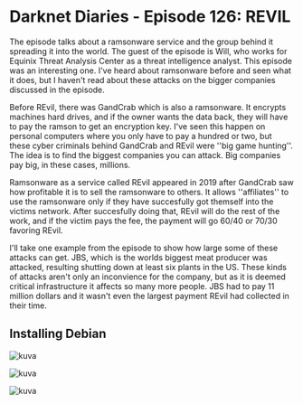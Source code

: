 # Darknet Diaries - Episode 126: REVIL

The episode talks about a ramsonware service and the group behind it spreading it into the world.
The guest of the episode is Will, who works for Equinix Threat Analysis Center as a threat intelligence analyst.
This episode was an interesting one. I've heard about ramsonware before and seen what it does, but I haven't read about
these attacks on the bigger companies discussed in the episode.

Before REvil, there was GandCrab which is also a ramsonware. It encrypts machines hard drives, and if the owner
wants the data back, they will have to pay the ramson to get an encryption key. I've seen this happen on personal computers where you only 
have to pay a hundred or two, but these cyber criminals behind GandCrab and REvil were ''big game hunting''. The idea is to
find the biggest companies you can attack. Big companies pay big, in these cases, millions.

Ramsonware as a service called REvil appeared in 2019 after GandCrab saw how profitable it is to sell
the ramsonware to others. It allows ''affiliates'' to use the ramsonware only if they 
have succesfully got themself into the victims network. After succesfully doing that, REvil will do the 
rest of the work, and if the victim pays the fee, the payment will go 60/40 or 70/30 favoring REvil.

I'll take one example from the episode to show how large some of these attacks can get. JBS, which is the worlds biggest
meat producer was attacked, resulting shutting down at least six plants in the US. These kinds of attacks aren't only
an inconvience for the company, but as it is deemed critical infrastructure it affects so many more people.
JBS had to pay 11 million dollars and it wasn't even the largest payment REvil had collected in their time.

## Installing Debian

![kuva](https://github.com/TuuHei/information-security/assets/122973223/23df1db9-1330-4776-b208-b4dfcb93bcb9)

![kuva](https://github.com/TuuHei/information-security/assets/122973223/2b4223b6-f3ab-4c53-bfcc-f65ef3bf3103)

![kuva](https://github.com/TuuHei/information-security/assets/122973223/a7a7e16d-8322-480c-a086-777a01283c90)



